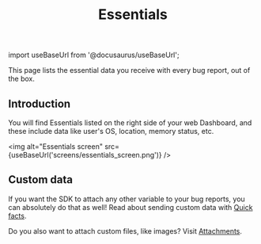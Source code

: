 ﻿---
id: essentials
title: Essentials
---
import useBaseUrl from '@docusaurus/useBaseUrl';

This page lists the essential data you receive with every bug report, out of the box.

## Introduction
You will find Essentials listed on the right side of your web Dashboard, 
and these include data like user's OS, location, memory status, etc.

<img
  alt="Essentials screen"
  src={useBaseUrl('screens/essentials_screen.png')}
/>


## Custom data
If you want the SDK to attach any other variable to your bug reports, 
you can absolutely do that as well! Read about sending custom data with [Quick facts](/react/quick-facts.md).

Do you also want to attach custom files, like images? Visit [Attachments](/react/attachments.md).
